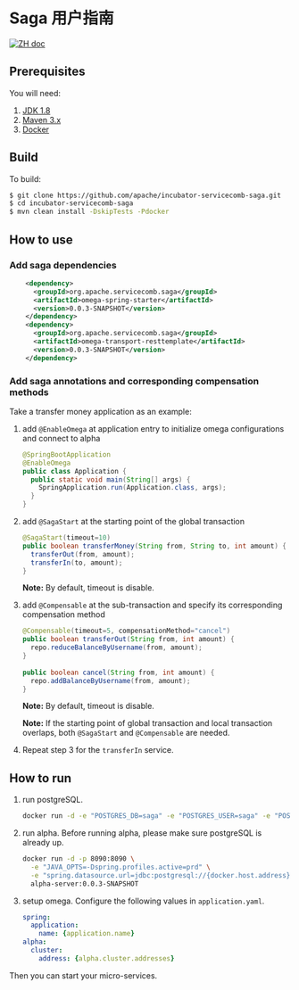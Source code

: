 # Saga 用户指南
[![ZH doc](https://img.shields.io/badge/document-中文-blue.svg)](user_guide_zh.md)

## Prerequisites
You will need:
1. [JDK 1.8][jdk]
2. [Maven 3.x][maven]
3. [Docker][docker]

[jdk]: http://www.oracle.com/technetwork/java/javase/downloads/jdk8-downloads-2133151.html
[maven]: https://maven.apache.org/install.html
[docker]: https://www.docker.com/get-docker

## Build
To build:
```bash
$ git clone https://github.com/apache/incubator-servicecomb-saga.git
$ cd incubator-servicecomb-saga
$ mvn clean install -DskipTests -Pdocker
```

## How to use
### Add saga dependencies
```xml
    <dependency>
      <groupId>org.apache.servicecomb.saga</groupId>
      <artifactId>omega-spring-starter</artifactId>
      <version>0.0.3-SNAPSHOT</version>
    </dependency>
    <dependency>
      <groupId>org.apache.servicecomb.saga</groupId>
      <artifactId>omega-transport-resttemplate</artifactId>
      <version>0.0.3-SNAPSHOT</version>
    </dependency>
```

### Add saga annotations and corresponding compensation methods
Take a transfer money application as an example:
1. add `@EnableOmega` at application entry to initialize omega configurations and connect to alpha
   ```java
   @SpringBootApplication
   @EnableOmega
   public class Application {
     public static void main(String[] args) {
       SpringApplication.run(Application.class, args);
     }
   }
   ```
   
2. add `@SagaStart` at the starting point of the global transaction
   ```java
   @SagaStart(timeout=10)
   public boolean transferMoney(String from, String to, int amount) {
     transferOut(from, amount);
     transferIn(to, amount);
   }
   ```
   **Note:** By default, timeout is disable.

3. add `@Compensable` at the sub-transaction and specify its corresponding compensation method
   ```java
   @Compensable(timeout=5, compensationMethod="cancel")
   public boolean transferOut(String from, int amount) {
     repo.reduceBalanceByUsername(from, amount);
   }
 
   public boolean cancel(String from, int amount) {
     repo.addBalanceByUsername(from, amount);
   }
   ```
   **Note:** By default, timeout is disable.

   **Note:** If the starting point of global transaction and local transaction overlaps, both `@SagaStart` and `@Compensable` are needed.

4. Repeat step 3 for the `transferIn` service.

## How to run
1. run postgreSQL.
   ```bash
   docker run -d -e "POSTGRES_DB=saga" -e "POSTGRES_USER=saga" -e "POSTGRES_PASSWORD=password" -p 5432:5432 postgres
   ```

2. run alpha. Before running alpha, please make sure postgreSQL is already up.
   ```bash
   docker run -d -p 8090:8090 \
     -e "JAVA_OPTS=-Dspring.profiles.active=prd" \
     -e "spring.datasource.url=jdbc:postgresql://{docker.host.address}:5432/saga?useSSL=false" \
     alpha-server:0.0.3-SNAPSHOT
   ```

3. setup omega. Configure the following values in `application.yaml`.
   ```yaml
   spring:
     application:
       name: {application.name}
   alpha:
     cluster:
       address: {alpha.cluster.addresses}
   ```

Then you can start your micro-services.
